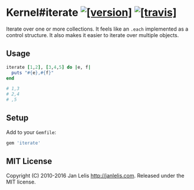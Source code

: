 # Kernel#iterate [![[version]](https://badge.fury.io/rb/iterate.svg)](http://badge.fury.io/rb/iterate)  [![[travis]](https://travis-ci.org/janlelis/iterate.png)](https://travis-ci.org/janlelis/iterate)

Iterate over one or more collections. It feels like an `.each` implemented as a control structure. It also makes it easier to iterate over multiple objects.


## Usage

```ruby
iterate [1,2], [3,4,5] do |e, f|
  puts "#{e},#{f}"
end

# 1,3
# 2,4
# ,5
```


## Setup

Add to your `Gemfile`:

```ruby
gem 'iterate'
```


## MIT License

Copyright (C) 2010-2016 Jan Lelis <http://janlelis.com>. Released under the MIT license.
